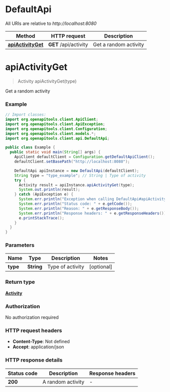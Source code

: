 # DefaultApi

All URIs are relative to *http://localhost:8080*

| Method | HTTP request | Description |
|------------- | ------------- | -------------|
| [**apiActivityGet**](DefaultApi.md#apiActivityGet) | **GET** /api/activity | Get a random activity |


<a id="apiActivityGet"></a>
# **apiActivityGet**
> Activity apiActivityGet(type)

Get a random activity

### Example
```java
// Import classes:
import org.openapitools.client.ApiClient;
import org.openapitools.client.ApiException;
import org.openapitools.client.Configuration;
import org.openapitools.client.models.*;
import org.openapitools.client.api.DefaultApi;

public class Example {
  public static void main(String[] args) {
    ApiClient defaultClient = Configuration.getDefaultApiClient();
    defaultClient.setBasePath("http://localhost:8080");

    DefaultApi apiInstance = new DefaultApi(defaultClient);
    String type = "type_example"; // String | Type of activity
    try {
      Activity result = apiInstance.apiActivityGet(type);
      System.out.println(result);
    } catch (ApiException e) {
      System.err.println("Exception when calling DefaultApi#apiActivityGet");
      System.err.println("Status code: " + e.getCode());
      System.err.println("Reason: " + e.getResponseBody());
      System.err.println("Response headers: " + e.getResponseHeaders());
      e.printStackTrace();
    }
  }
}
```

### Parameters

| Name | Type | Description  | Notes |
|------------- | ------------- | ------------- | -------------|
| **type** | **String**| Type of activity | [optional] |

### Return type

[**Activity**](Activity.md)

### Authorization

No authorization required

### HTTP request headers

 - **Content-Type**: Not defined
 - **Accept**: application/json

### HTTP response details
| Status code | Description | Response headers |
|-------------|-------------|------------------|
| **200** | A random activity |  -  |

